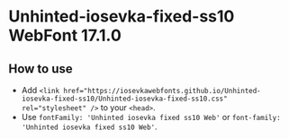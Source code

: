 # Unhinted-iosevka-fixed-ss10 WebFont 17.1.0

## How to use

- Add `<link href="https://iosevkawebfonts.github.io/Unhinted-iosevka-fixed-ss10/Unhinted-iosevka-fixed-ss10.css" rel="stylesheet" />` to your `<head>`.
- Use `fontFamily: 'Unhinted iosevka fixed ss10 Web'` or `font-family: 'Unhinted iosevka fixed ss10 Web'`.
